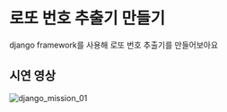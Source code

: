 # 로또 번호 추출기 만들기
django framework를 사용해 로또 번호 추출기를 만들어보아요

## 시연 영상
![django_mission_01](https://user-images.githubusercontent.com/67543838/160998831-29a0a1c3-d5a3-424a-9c7c-89c3c219b5aa.gif)

